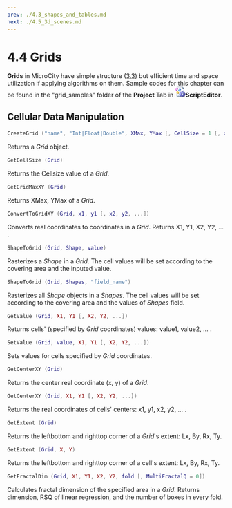 ```yaml
---
prev: ./4.3_shapes_and_tables.md
next: ./4.5_3d_scenes.md
---
```

# 4.4 Grids
**Grids** in MicroCity have simple structure ([3.3](3.3_raster_grids.md)) but efficient time and space utilization if applying algorithms on them. Sample codes for this chapter can be found in the "grid_samples" folder of the **Project** Tab in ![icon](./imgs/icon_script_editor.png)**ScriptEditor**.
## Cellular Data Manipulation

```lua
CreateGrid ("name", "Int|Float|Double", XMax, YMax [, CellSize = 1 [, xMin = 0 [, yMin = 0] [, init = 0]]]])
```
Returns a *Grid* object.
```lua
GetCellSize (Grid)
```
Returns the Cellsize value of a *Grid*.
```lua
GetGridMaxXY (Grid)
```
Returns XMax, YMax of a *Grid*.
```lua
ConvertToGridXY (Grid, x1, y1 [, x2, y2, ...])
```
Converts real coordinates to coordinates in a *Grid*. Returns X1, Y1, X2, Y2, ... .
```lua
ShapeToGrid (Grid, Shape, value)
```
Rasterizes a *Shape* in a *Grid*. The cell values will be set according to the covering area and the inputed value. 
```lua
ShapeToGrid (Grid, Shapes, "field_name")
```
Rasterizes all *Shape* objects in a *Shapes*. The cell values will be set according to the covering area and the values of *Shapes* field. 
```lua
GetValue (Grid, X1, Y1 [, X2, Y2, ...])
```
Returns cells' (specified by *Grid* coordinates) values: value1, value2, ... .
```lua
SetValue (Grid, value, X1, Y1 [, X2, Y2, ...])
```
Sets values for cells specified by *Grid* coordinates.
```lua
GetCenterXY (Grid)
```
Returns the center real coordinate (x, y) of a *Grid*. 
```lua
GetCenterXY (Grid, X1, Y1 [, X2, Y2, ...])
```
Returns the real coordinates of cells' centers: x1, y1, x2, y2, ... .
```lua
GetExtent (Grid)
```
Returns the leftbottom and righttop corner of a *Grid*'s extent: Lx, By, Rx, Ty.
```lua
GetExtent (Grid, X, Y)
```
Returns the leftbottom and righttop corner of a cell's extent: Lx, By, Rx, Ty.
```lua
GetFractalDim (Grid, X1, Y1, X2, Y2, fold [, MultiFractalQ = 0])
```
Calculates fractal dimension of the specified area in a *Grid*. Returns dimension, RSQ of linear regression, and the number of boxes in every fold.
